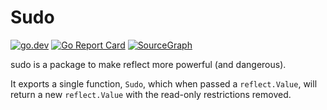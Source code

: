 # Sudo

<p>
  <a href="https://pkg.go.dev/github.com/zeebo/sudo"><img src="https://img.shields.io/badge/doc-reference-007d9b?logo=go&style=flat-square" alt="go.dev" /></a>
  <a href="https://goreportcard.com/report/github.com/zeebo/sudo"><img src="https://goreportcard.com/badge/github.com/zeebo/sudo?style=flat-square" alt="Go Report Card" /></a>
  <a href="https://sourcegraph.com/github.com/zeebo/sudo?badge"><img src="https://sourcegraph.com/github.com/zeebo/sudo/-/badge.svg?style=flat-square" alt="SourceGraph" /></a>
</p>

sudo is a package to make reflect more powerful (and dangerous).

It exports a single function,  `Sudo`, which when passed a `reflect.Value`, will return a new `reflect.Value` with the read-only restrictions removed.

